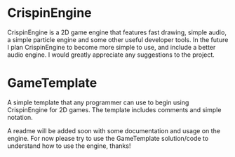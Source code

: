 # CrispinEngine
CrispinEngine is a 2D game engine that features fast drawing, simple audio, a simple particle engine and some other useful developer tools. In the future I plan CrispinEngine to become more simple to use, and include a better audio engine. I would greatly appreciate any suggestions to the project.

# GameTemplate
A simple template that any programmer can use to begin using CrispinEngine for 2D games. The template includes comments and simple notation.

A readme will be added soon with some documentation and usage on the engine. For now please try to use the GameTemplate solution/code to understand how to use the engine, thanks!
